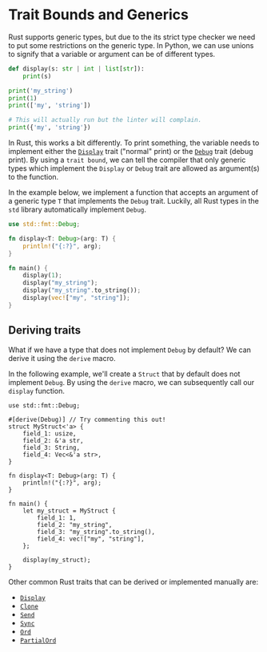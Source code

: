 # Trait Bounds and Generics
Rust supports generic types, but due to the its strict type checker we need to put some restrictions on the generic type. In Python, we can use unions to signify that a variable or argument can be of different types.

```Python
def display(s: str | int | list[str]):
    print(s)

print('my_string')
print(1)
print(['my', 'string'])

# This will actually run but the linter will complain.
print({'my', 'string'})
```

In Rust, this works a bit differently. To print something, the variable needs to implement either the [`Display`](https://doc.rust-lang.org/rust-by-example/hello/print/print_display.html) trait ("normal" print) or the [`Debug`](https://doc.rust-lang.org/rust-by-example/hello/print/print_debug.html) trait (debug print). By using a `trait bound`, we can tell the compiler that only generic types which implement the `Display` or `Debug` trait are allowed as argument(s) to the function.

In the example below, we implement a function that accepts an argument of a generic type `T` that implements the `Debug` trait. Luckily, all Rust types in the `std` library automatically implement `Debug`.

```rust
use std::fmt::Debug;

fn display<T: Debug>(arg: T) {
    println!("{:?}", arg);
}

fn main() {
    display(1);
    display("my_string");
    display("my_string".to_string());
    display(vec!["my", "string"]);
}
```

## Deriving traits
What if we have a type that does not implement `Debug` by default? We can derive it using the `derive` macro.

In the following example, we'll create a `Struct` that by default does not implement `Debug`. By using the `derive` macro, we can subsequently call our `display` function.

```rust,editable
use std::fmt::Debug;

#[derive(Debug)] // Try commenting this out!
struct MyStruct<'a> {
    field_1: usize,
    field_2: &'a str,
    field_3: String,
    field_4: Vec<&'a str>,
}

fn display<T: Debug>(arg: T) {
    println!("{:?}", arg);
}

fn main() {
    let my_struct = MyStruct {
        field_1: 1,
        field_2: "my_string",
        field_3: "my_string".to_string(),
        field_4: vec!["my", "string"],
    };

    display(my_struct);
}
```

Other common Rust traits that can be derived or implemented manually are:
- [`Display`](https://doc.rust-lang.org/rust-by-example/hello/print/print_display.html)
- [`Clone`](https://doc.rust-lang.org/rust-by-example/trait/clone.html)
- [`Send`](https://doc.rust-lang.org/nomicon/send-and-sync.html)
- [`Sync`](https://doc.rust-lang.org/nomicon/send-and-sync.html)
- [`Ord`](https://doc.rust-lang.org/std/cmp/trait.Ord.html)
- [`PartialOrd`](https://doc.rust-lang.org/std/cmp/trait.PartialOrd.html)

